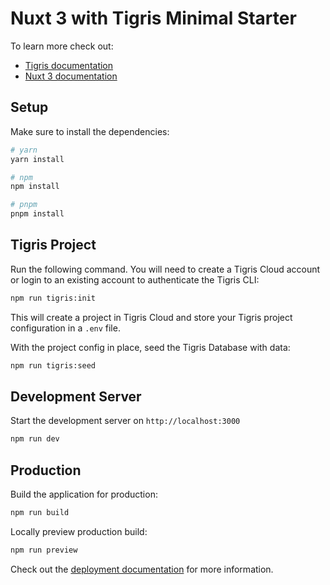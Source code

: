 # Nuxt 3 with Tigris Minimal Starter

To learn more check out:

- [Tigris documentation](https://www.tigrisdata.com/docs/)
- [Nuxt 3 documentation](https://nuxt.com/docs/getting-started/introduction)

## Setup

Make sure to install the dependencies:

```bash
# yarn
yarn install

# npm
npm install

# pnpm
pnpm install
```

## Tigris Project

Run the following command. You will need to create a Tigris Cloud account or
login to an existing account to authenticate the Tigris CLI:

```sh
npm run tigris:init
```

This will create a project in Tigris Cloud and store your Tigris project
configuration in a `.env` file.

With the project config in place, seed the Tigris Database with data:

```sh
npm run tigris:seed
```

## Development Server

Start the development server on `http://localhost:3000`

```bash
npm run dev
```

## Production

Build the application for production:

```bash
npm run build
```

Locally preview production build:

```bash
npm run preview
```

Check out the
[deployment documentation](https://nuxt.com/docs/getting-started/deployment) for
more information.

